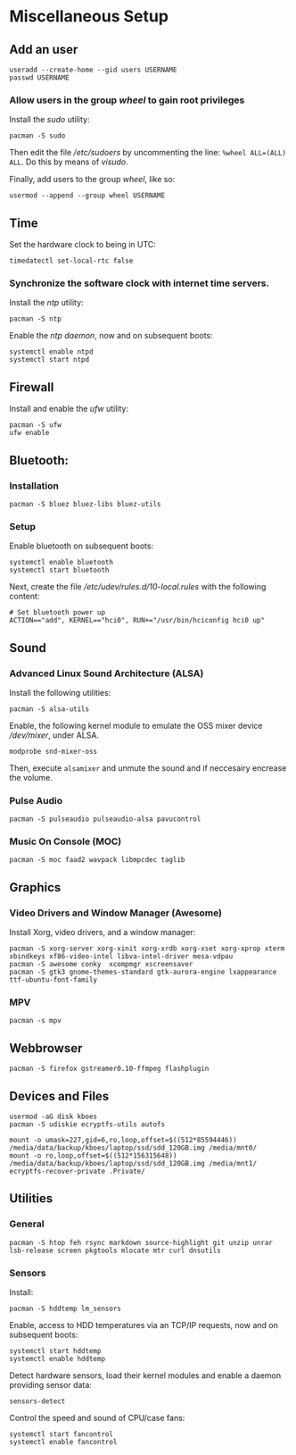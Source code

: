 # Miscellaneous Setup

## Add an user

    useradd --create-home --gid users USERNAME
    passwd USERNAME

### Allow users in the group *wheel* to gain root privileges

Install the *sudo* utility:

    pacman -S sudo

Then edit the file */etc/sudoers* by uncommenting the line: ``%wheel ALL=(ALL) ALL``. Do this by means of *visudo*.

Finally, add users to the group *wheel*, like so:

    usermod --append --group wheel USERNAME


## Time

Set the hardware clock to being in UTC:
    
    timedatectl set-local-rtc false 
    
### Synchronize the software clock with internet time servers.    

Install the *ntp* utility:

    pacman -S ntp

Enable the *ntp daemon*, now and on subsequent boots:
    
    systemctl enable ntpd
    systemctl start ntpd


## Firewall

Install and enable the *ufw* utility:

    pacman -S ufw
    ufw enable


## Bluetooth:

### Installation

    pacman -S bluez bluez-libs bluez-utils

### Setup

Enable bluetooth on subsequent boots:    

    systemctl enable bluetooth
    systemctl start bluetooth

Next, create the file */etc/udev/rules.d/10-local.rules* with the following content:

    # Set bluetooth power up
    ACTION=="add", KERNEL=="hci0", RUN+="/usr/bin/hciconfig hci0 up"


## Sound

### Advanced Linux Sound Architecture (ALSA)
Install the following utilities:

    pacman -S alsa-utils 

Enable, the following kernel module to emulate the OSS mixer device */dev/mixer*, under ALSA.

    modprobe snd-mixer-oss

Then, execute ``alsamixer`` and unmute the sound and if neccesairy encrease the volume.

### Pulse Audio

    pacman -S pulseaudio pulseaudio-alsa pavucontrol

### Music On Console (MOC)

    pacman -S moc faad2 wavpack libmpcdec taglib


## Graphics

### Video Drivers and Window Manager (Awesome)

Install Xorg, video drivers, and a window manager:

    pacman -S xorg-server xorg-xinit xorg-xrdb xorg-xset xorg-xprop xterm xbindkeys xf86-video-intel libva-intel-driver mesa-vdpau  
    pacman -S awesome conky  xcompmgr xscreensaver     
    pacman -S gtk3 gnome-themes-standard gtk-aurora-engine lxappearance ttf-ubuntu-font-family

### MPV

    pacman -s mpv


## Webbrowser

    pacman -S firefox gstreamer0.10-ffmpeg flashplugin


## Devices and Files

    usermod -aG disk kboes
    pacman -S udiskie ecryptfs-utils autofs

    mount -o umask=227,gid=6,ro,loop,offset=$((512*85594446)) /media/data/backup/kboes/laptop/ssd/sdd_120GB.img /media/mnt0/
    mount -o ro,loop,offset=$((512*156315648)) /media/data/backup/kboes/laptop/ssd/sdd_120GB.img /media/mnt1/
    ecryptfs-recover-private .Private/


## Utilities

### General

    pacman -S htop feh rsync markdown source-highlight git unzip unrar lsb-release screen pkgtools mlocate mtr curl dnsutils

### Sensors

Install:

    pacman -S hddtemp lm_sensors 

Enable, access to HDD temperatures via an TCP/IP requests, now and on subsequent boots:

    systemctl start hddtemp
    systemctl enable hddtemp

Detect hardware sensors, load their kernel modules and enable a daemon providing sensor data:

    sensors-detect

Control the speed and sound of CPU/case fans: 

    systemctl start fancontrol
    systemctl enable fancontrol

